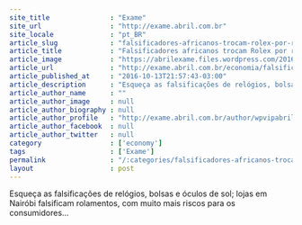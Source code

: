 ```yaml
---
site_title               : "Exame"
site_url                 : "http://exame.abril.com.br"
site_locale              : "pt_BR"
article_slug             : "falsificadores-africanos-trocam-rolex-por-rolamentos"
article_title            : "Falsificadores africanos trocam Rolex por rolamentos"
article_image            : "https://abrilexame.files.wordpress.com/2016/10/size_960_16_9_206704302.jpg?quality=70&strip=all&w=960"
article_url              : "http://exame.abril.com.br/economia/falsificadores-africanos-trocam-rolex-por-rolamentos/"
article_published_at     : "2016-10-13T21:57:43-03:00"
article_description      : "Esqueça as falsificações de relógios, bolsas e óculos de sol; lojas em Nairóbi falsificam rolamentos, com muito mais riscos para os consumidores..."
article_author_name      : ""
article_author_image     : null
article_author_biography : null
article_author_profile   : "http://exame.abril.com.br/author/wpvipabril/"
article_author_facebook  : null
article_author_twitter   : null
category                 : ['economy']
tags                     : ['Exame']
permalink                : "/:categories/falsificadores-africanos-trocam-rolex-por-rolamentos/"
layout                   : post
---
```


Esqueça as falsificações de relógios, bolsas e óculos de sol; lojas em Nairóbi falsificam rolamentos, com muito mais riscos para os consumidores...
